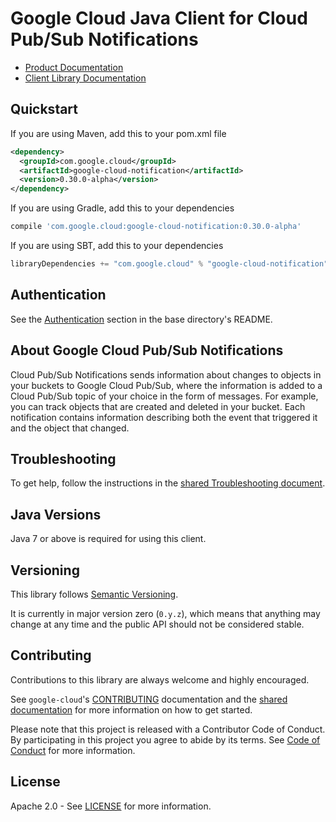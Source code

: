 Google Cloud Java Client for Cloud Pub/Sub Notifications
=================================


-  [Product Documentation](https://cloud.google.com/storage/docs/pubsub-notifications)
-  [Client Library Documentation](https://googlecloudplatform.github.io/google-cloud-java/latest/apidocs/index.html?com/google/cloud/notification/package-summary.html)

Quickstart
----------
If you are using Maven, add this to your pom.xml file
```xml
<dependency>
  <groupId>com.google.cloud</groupId>
  <artifactId>google-cloud-notification</artifactId>
  <version>0.30.0-alpha</version>
</dependency>
```
If you are using Gradle, add this to your dependencies
```Groovy
compile 'com.google.cloud:google-cloud-notification:0.30.0-alpha'
```
If you are using SBT, add this to your dependencies
```Scala
libraryDependencies += "com.google.cloud" % "google-cloud-notification" % "0.30.0-alpha"
```

Authentication
--------------

See the
[Authentication](https://github.com/GoogleCloudPlatform/google-cloud-java#authentication)
section in the base directory's README.

About Google Cloud Pub/Sub Notifications
----------------------------

Cloud Pub/Sub Notifications sends information about changes to objects in your buckets to Google Cloud Pub/Sub, where the information is added to a Cloud Pub/Sub topic of your choice in the form of messages. For example, you can track objects that are created and deleted in your bucket. Each notification contains information describing both the event that triggered it and the object that changed.

Troubleshooting
---------------

To get help, follow the instructions in the [shared Troubleshooting document](https://github.com/GoogleCloudPlatform/gcloud-common/blob/master/troubleshooting/readme.md#troubleshooting).

Java Versions
-------------

Java 7 or above is required for using this client.

Versioning
----------

This library follows [Semantic Versioning](http://semver.org/).

It is currently in major version zero (``0.y.z``), which means that anything
may change at any time and the public API should not be considered
stable.

Contributing
------------

Contributions to this library are always welcome and highly encouraged.

See `google-cloud`'s [CONTRIBUTING] documentation and the [shared documentation](https://github.com/GoogleCloudPlatform/gcloud-common/blob/master/contributing/readme.md#how-to-contribute-to-gcloud) for more information on how to get started.

Please note that this project is released with a Contributor Code of Conduct. By participating in this project you agree to abide by its terms. See [Code of Conduct][code-of-conduct] for more information.

License
-------

Apache 2.0 - See [LICENSE] for more information.


[CONTRIBUTING]:https://github.com/GoogleCloudPlatform/google-cloud-java/blob/master/CONTRIBUTING.md
[code-of-conduct]:https://github.com/GoogleCloudPlatform/google-cloud-java/blob/master/CODE_OF_CONDUCT.md#contributor-code-of-conduct
[LICENSE]: https://github.com/GoogleCloudPlatform/google-cloud-java/blob/master/LICENSE
[cloud-platform]: https://cloud.google.com/
[developers-console]:https://console.developers.google.com/
